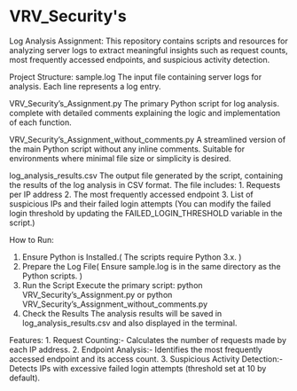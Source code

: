 # VRV_Security's

Log Analysis Assignment:
This repository contains scripts and resources for analyzing server logs to extract meaningful insights such as request counts, most frequently accessed endpoints, and suspicious activity detection.

Project Structure:
sample.log
    The input file containing server logs for analysis. 
    Each line represents a log entry.

VRV_Security’s_Assignment.py
    The primary Python script for log analysis.
    complete with detailed comments explaining the logic and implementation of each function.

VRV_Security’s_Assignment_without_comments.py
    A streamlined version of the main Python script without any inline comments.
    Suitable for environments where minimal file size or simplicity is desired.

log_analysis_results.csv
    The output file generated by the script, containing the results of the log analysis in CSV format. 
    The file includes:
        1. Requests per IP address
        2. The most frequently accessed endpoint
        3. List of suspicious IPs and their failed login attempts (You can modify the failed login threshold by updating the FAILED_LOGIN_THRESHOLD variable in the script.)
        
How to Run:
1. Ensure Python is Installed.( The scripts require Python 3.x. )
2. Prepare the Log File( Ensure sample.log is in the same directory as the Python scripts. )
3. Run the Script
    Execute the primary script:
    python VRV_Security’s_Assignment.py
    or
    python VRV_Security’s_Assignment_without_comments.py
4. Check the Results
    The analysis results will be saved in log_analysis_results.csv and also displayed in the terminal.

Features:
    1. Request Counting:- Calculates the number of requests made by each IP address.
    2. Endpoint Analysis:- Identifies the most frequently accessed endpoint and its access count.
    3. Suspicious Activity Detection:- Detects IPs with excessive failed login attempts (threshold set at 10 by default).
